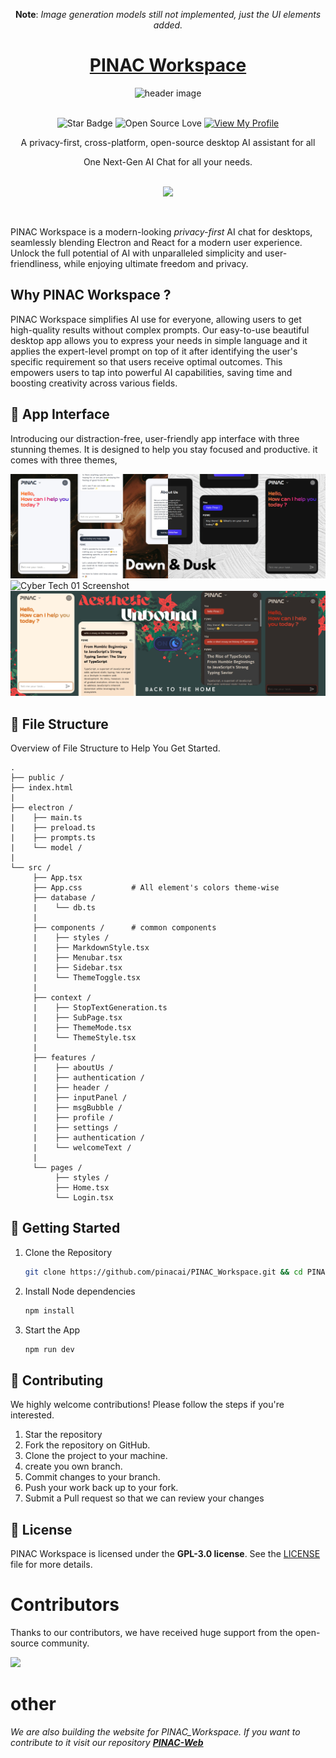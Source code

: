<div align="center">

**Note**: _Image generation models still not implemented, just the UI elements added._

<h1 style="border-bottom: none">
    <b><a href="https://github.com/pinacai">PINAC Workspace</a></b>
</h1>

<img src="https://github.com/pinacai/PINAC_Workspace/blob/main/assets/header 2.png" alt="header image">

<br>
<br>

![Star Badge](https://img.shields.io/static/v1?label=%F0%9F%8C%9F&message=If%20Useful&style=style=flat&color=BC4E99)
![Open Source Love](https://badges.frapsoft.com/os/v1/open-source.svg?v=103)
[![View My Profile](https://img.shields.io/badge/View-My_Profile-green?logo=GitHub)](https://github.com/rajeshtechforge)

A privacy-first, cross-platform, open-source desktop AI assistant for all

One Next-Gen AI Chat for all your needs.
<br>
<br>

![](https://skillicons.dev/icons?i=react,typescript,vite,electron)

</div>

<br />

PINAC Workspace is a modern-looking _privacy-first_ AI chat for desktops, seamlessly blending Electron and React for a modern user experience. Unlock the full potential of AI with unparalleled simplicity and user-friendliness, while enjoying ultimate freedom and privacy.

## Why PINAC Workspace ?

PINAC Workspace simplifies AI use for everyone, allowing users to get high-quality results without complex prompts. Our easy-to-use beautiful desktop app allows you to express your needs in simple language and it applies the expert-level prompt on top of it after identifying the user's specific requirement so that users receive optimal outcomes. This empowers users to tap into powerful AI capabilities, saving time and boosting creativity across various fields.

## 🎨 App Interface

Introducing our distraction-free, user-friendly app interface with three stunning themes. It is designed to help you stay focused and productive. it comes with three themes,
<br />

<img src="https://github.com/pinacai/PINAC_Workspace/blob/main/assets/Dawn_%26_Dusk.jpg" alt="Dawn & Dusk Screenshot">
<img src="https://github.com/pinacai/PINAC_Workspace/blob/main/assets/Cyber Tech 01.jpg" alt="Cyber Tech 01 Screenshot">
<img src="https://github.com/pinacai/PINAC_Workspace/blob/main/assets/Aesthetic_Unbound.jpg" alt="Aesthetic Unbound Screenshot">

## 📂 File Structure

Overview of File Structure to Help You Get Started.

    .
    ├── public /
    ├── index.html
    |
    ├── electron /
    |    ├── main.ts
    |    ├── preload.ts
    |    ├── prompts.ts
    |    └── model /
    |
    └── src /
         ├── App.tsx
         ├── App.css           # All element's colors theme-wise
         ├── database /
         |    └── db.ts
         |
         ├── components /      # common components
         |    ├── styles /
         |    ├── MarkdownStyle.tsx
         |    ├── Menubar.tsx
         |    ├── Sidebar.tsx
         |    └── ThemeToggle.tsx
         |
         ├── context /
         |    ├── StopTextGeneration.ts
         |    ├── SubPage.tsx
         |    ├── ThemeMode.tsx
         |    └── ThemeStyle.tsx
         |
         ├── features /
         |    ├── aboutUs /
         |    ├── authentication /
         |    ├── header /
         |    ├── inputPanel /
         |    ├── msgBubble /
         |    ├── profile /
         |    ├── settings /
         |    ├── authentication /
         |    └── welcomeText /
         |
         └── pages /
              ├── styles /
              ├── Home.tsx
              └── Login.tsx

## 🚀 Getting Started

1. Clone the Repository

   ```bash
   git clone https://github.com/pinacai/PINAC_Workspace.git && cd PINAC_Workspace
   ```

2. Install Node dependencies

   ```bash
   npm install
   ```

3. Start the App
   ```bash
   npm run dev
   ```

## 🎉 Contributing

We highly welcome contributions! Please follow the steps if you're interested.

1. Star the repository
2. Fork the repository on GitHub.
3. Clone the project to your machine.
4. create you own branch.
5. Commit changes to your branch.
6. Push your work back up to your fork.
7. Submit a Pull request so that we can review your changes

## 📄 License

PINAC Workspace is licensed under the **GPL-3.0 license**. See the <a href="https://github.com/pinacai/PINAC_Workspace/blob/main/LICENSE">LICENSE</a> file for more details.

# Contributors

Thanks to our contributors, we have received huge support from the open-source community.

<a href="https://github.com/pinacai/PINAC_Workspace/graphs/contributors">
  <img src="https://contrib.rocks/image?repo=pinacai/PINAC_Workspace" />
</a>

# other

_We are also building the website for PINAC_Workspace. If you want to contribute to it visit our repository <a href="https://github.com/pinacai/PINAC_Web">**PINAC-Web**</a>_
